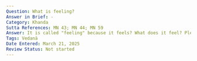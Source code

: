 ```yaml
---
Question: What is feeling?
Answer in Brief: -
Category: Khanda
Sutta References: MN 43; MN 44; MN 59
Answer: It is called "feeling" because it feels? What does it feel? Pleasure, pain, and neither-pleasure-nor-pain. What is pleasure?
Tags: Vedanā
Date Entered: March 21, 2025
Review Status: Not started
---
```

